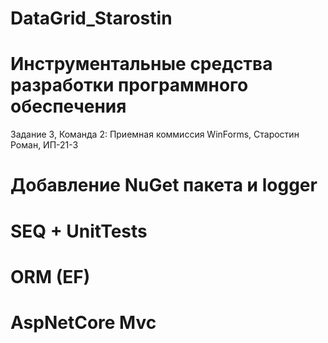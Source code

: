 # DataGrid_Starostin
# Инструментальные средства разработки программного обеспечения
Задание 3, Команда 2: Приемная коммиссия WinForms, Старостин Роман, ИП-21-3
# Добавление NuGet пакета и logger
# SEQ + UnitTests
# ORM (EF)
# AspNetCore Mvc
